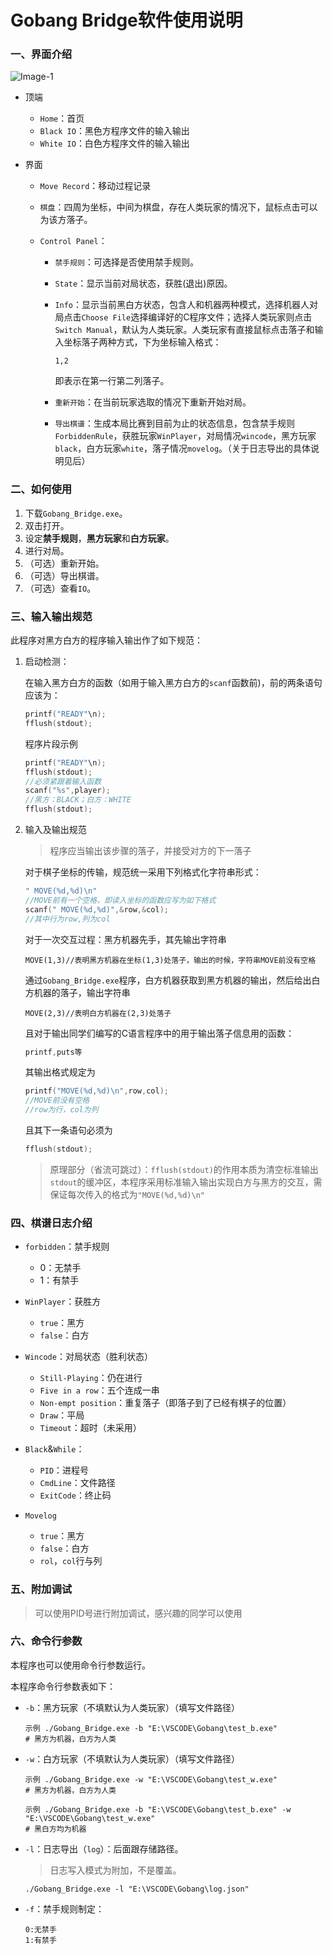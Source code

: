 # Gobang Bridge软件使用说明

###  一、界面介绍

![Image-1](E:\VSCODE\UbuntuShare\C\Gobang\src\docs\Pic\Image-1.png)

- 顶端

  - `Home`：首页
  - `Black IO`：黑色方程序文件的输入输出
  - `White IO`：白色方程序文件的输入输出

- 界面

  - `Move Record`：移动过程记录

  - `棋盘`：四周为坐标，中间为棋盘，存在人类玩家的情况下，鼠标点击可以为该方落子。

  - `Control Panel`：

    - `禁手规则`：可选择是否使用禁手规则。

    - `State`：显示当前对局状态，获胜(退出)原因。

    - `Info`：显示当前黑白方状态，包含人和机器两种模式，选择机器人对局点击`Choose File`选择编译好的C程序文件；选择人类玩家则点击`Switch Manual`，默认为人类玩家。人类玩家有直接鼠标点击落子和输入坐标落子两种方式，下为坐标输入格式：

      ```
      1,2
      ```

      即表示在第一行第二列落子。

    - `重新开始`：在当前玩家选取的情况下重新开始对局。

    - `导出棋谱`：生成本局比赛到目前为止的状态信息，包含禁手规则`ForbiddenRule`，获胜玩家`WinPlayer`，对局情况`wincode`，黑方玩家`black`，白方玩家`white`，落子情况`movelog`。（关于日志导出的具体说明见后）

### 二、如何使用

1. 下载`Gobang_Bridge.exe`。
2. 双击打开。
3. 设定**禁手规则**，**黑方玩家**和**白方玩家**。
4. 进行对局。
5. （可选）重新开始。
6. （可选）导出棋谱。
7. （可选）查看`IO`。


### 三、输入输出规范

此程序对黑方白方的程序输入输出作了如下规范：

1. 启动检测：

   在输入黑方白方的函数（如用于输入黑方白方的`scanf`函数前)，前的两条语句应该为：

   ```C 
   printf("READY"\n);
   fflush(stdout);
   ```

   程序片段示例

   ```C
   printf("READY"\n);
   fflush(stdout);
   //必须紧跟着输入函数
   scanf("%s",player);
   //黑方：BLACK；白方：WHITE
   fflush(stdout);
   ```

2. 输入及输出规范

   > 程序应当输出该步骤的落子，并接受对方的下一落子

   对于棋子坐标的传输，规范统一采用下列格式化字符串形式：

   ```C
   " MOVE(%d,%d)\n"
   //MOVE前有一个空格，即读入坐标的函数应写为如下格式
   scanf(" MOVE(%d,%d)",&row,&col);
   //其中行为row,列为col
   ```
	对于一次交互过程：黑方机器先手，其先输出字符串

    ```
   MOVE(1,3)//表明黑方机器在坐标(1,3)处落子，输出的时候，字符串MOVE前没有空格
    ```

   通过`Gobang_Bridge.exe`程序，白方机器获取到黑方机器的输出，然后给出白方机器的落子，输出字符串

    ```
    MOVE(2,3)//表明白方机器在(2,3)处落子
    ```

   且对于输出同学们编写的C语言程序中的用于输出落子信息用的函数：

    ```C
    printf,puts等 
    ```
   
   其输出格式规定为

   ```C
   printf("MOVE(%d,%d)\n",row,col);
   //MOVE前没有空格
   //row为行，col为列
   ```

   且其下一条语句必须为

   ```c
   fflush(stdout);
   ```


   > 原理部分（省流可跳过）：`fflush(stdout)`的作用本质为清空标准输出`stdout`的缓冲区，本程序采用标准输入输出实现白方与黑方的交互，需保证每次传入的格式为`"MOVE(%d,%d)\n"`

### 四、棋谱日志介绍

- `forbidden`：禁手规则

  - 0：无禁手
  - 1：有禁手
  
- `WinPlayer`：获胜方

  - `true`：黑方
  - `false`：白方

- `Wincode`：对局状态（胜利状态）

  - `Still-Playing`：仍在进行
  - `Five in a row`：五个连成一串
  - `Non-empt position`：重复落子（即落子到了已经有棋子的位置）
  - `Draw`：平局
  - `Timeout`：超时（未采用）

- `Black`&`While`：

  - `PID`：进程号
  - `CmdLine`：文件路径
  - `ExitCode`：终止码

- `Movelog`

  - `true`：黑方
  - `false`：白方
  - `rol`，`col`行与列


### 五、附加调试

> 可以使用PID号进行附加调试，感兴趣的同学可以使用

### 六、命令行参数

本程序也可以使用命令行参数运行。

本程序命令行参数表如下：

- `-b`：黑方玩家（不填默认为人类玩家）（填写文件路径）

  ```shell
  示例 ./Gobang_Bridge.exe -b "E:\VSCODE\Gobang\test_b.exe" 
  # 黑方为机器，白方为人类
  ```
  
- `-w`：白方玩家（不填默认为人类玩家）（填写文件路径）

  ```shell
  示例 ./Gobang_Bridge.exe -w "E:\VSCODE\Gobang\test_w.exe" 
  # 黑方为机器，白方为人类
  ```

  ```shell
  示例 ./Gobang_Bridge.exe -b "E:\VSCODE\Gobang\test_b.exe" -w "E:\VSCODE\Gobang\test_w.exe" 
  # 黑白方均为机器
  ```

- `-l`：日志导出（`log`）：后面跟存储路径。

  >  日志写入模式为附加，不是覆盖。

  ```shell
  ./Gobang_Bridge.exe -l "E:\VSCODE\Gobang\log.json"
  ```

- `-f`：禁手规则制定：

  ```
  0:无禁手
  1:有禁手
  ```

